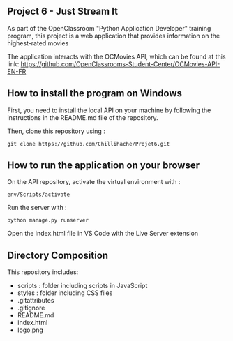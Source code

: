 Project 6 - Just Stream It
-
As part of the OpenClassroom "Python Application Developer" training program, this project is a web application 
that provides information on the highest-rated movies

The application interacts with the OCMovies API, which can be found at this link: https://github.com/OpenClassrooms-Student-Center/OCMovies-API-EN-FR

How to install the program on Windows
-

First, you need to install the local API on your machine by following the instructions in the README.md file of the repository.

Then, clone this repository using :

    git clone https://github.com/Chillihache/Projet6.git


How to run the application on your browser
-

On the API repository, activate the virtual environment with :

    env/Scripts/activate

Run the server with :

    python manage.py runserver

Open the index.html file in VS Code with the Live Server extension

Directory Composition
-

This repository includes:
- scripts : folder including scripts in JavaScript
- styles : folder including CSS files
- .gitattributes
- .gitignore
- README.md
- index.html
- logo.png
